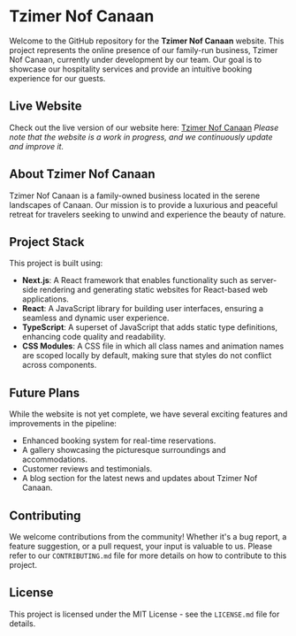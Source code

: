 # Tzimer Nof Canaan

Welcome to the GitHub repository for the **Tzimer Nof Canaan** website. This project represents the online presence of our family-run business, Tzimer Nof Canaan, currently under development by our team. Our goal is to showcase our hospitality services and provide an intuitive booking experience for our guests.

## Live Website

Check out the live version of our website here: [Tzimer Nof Canaan]((https://tzimer-nof-canaan-3etd-gkncrn9pq-rinat-canaans-projects.vercel.app/))
*Please note that the website is a work in progress, and we continuously update and improve it.*

## About Tzimer Nof Canaan

Tzimer Nof Canaan is a family-owned business located in the serene landscapes of Canaan. Our mission is to provide a luxurious and peaceful retreat for travelers seeking to unwind and experience the beauty of nature.

## Project Stack

This project is built using:

- **Next.js**: A React framework that enables functionality such as server-side rendering and generating static websites for React-based web applications.
- **React**: A JavaScript library for building user interfaces, ensuring a seamless and dynamic user experience.
- **TypeScript**: A superset of JavaScript that adds static type definitions, enhancing code quality and readability.
- **CSS Modules**: A CSS file in which all class names and animation names are scoped locally by default, making sure that styles do not conflict across components.

## Future Plans

While the website is not yet complete, we have several exciting features and improvements in the pipeline:

- Enhanced booking system for real-time reservations.
- A gallery showcasing the picturesque surroundings and accommodations.
- Customer reviews and testimonials.
- A blog section for the latest news and updates about Tzimer Nof Canaan.

## Contributing

We welcome contributions from the community! Whether it's a bug report, a feature suggestion, or a pull request, your input is valuable to us. Please refer to our `CONTRIBUTING.md` file for more details on how to contribute to this project.

## License

This project is licensed under the MIT License - see the `LICENSE.md` file for details.

